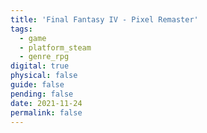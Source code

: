 ```yaml
---
title: 'Final Fantasy IV - Pixel Remaster'
tags:
  - game
  - platform_steam
  - genre_rpg
digital: true
physical: false
guide: false
pending: false
date: 2021-11-24
permalink: false
---
```

